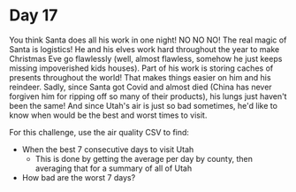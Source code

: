# Day 17
You think Santa does all his work in one night! NO NO NO! The real magic of Santa is logistics! He and his elves work hard throughout the year to make Christmas Eve go flawlessly (well, almost flawless, somehow he just keeps missing impoverished kids houses). Part of his work is storing caches of presents throughout the world! That makes things easier on him and his reindeer. Sadly, since Santa got Covid and almost died (China has never forgiven him for ripping off so many of their products), his lungs just haven't been the same! And since Utah's air is just so bad sometimes, he'd like to know when would be the best and worst times to visit. 

For this challenge, use the air quality CSV to find:
- When the best 7 consecutive days to visit Utah
    - This is done by getting the average per day by county, then averaging that for a summary of all of Utah
- How bad are the worst 7 days?
